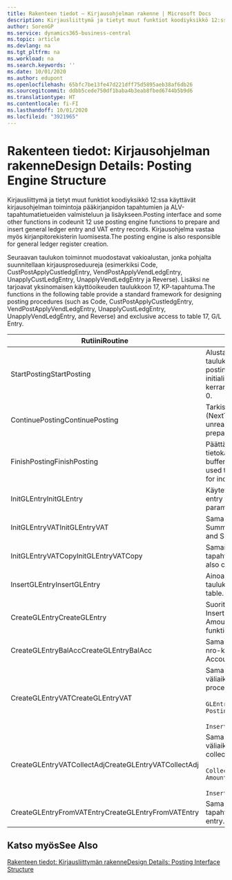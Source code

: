 ```yaml
---
title: Rakenteen tiedot – Kirjausohjelman rakenne | Microsoft Docs
description: Kirjausliittymä ja tietyt muut funktiot koodiyksikkö 12:ssa käyttävät kirjausohjelman toimintoja pääkirjanpidon tapahtumien ja ALV-tapahtumatietueiden valmisteluun ja lisäykseen. Kirjausohjelma vastaa myös kirjanpitorekisterin luomisesta.
author: SorenGP
ms.service: dynamics365-business-central
ms.topic: article
ms.devlang: na
ms.tgt_pltfrm: na
ms.workload: na
ms.search.keywords: ''
ms.date: 10/01/2020
ms.author: edupont
ms.openlocfilehash: 65bfc7be13fe47d221dff75d5895aeb38af6db26
ms.sourcegitcommit: ddbb5cede750df1baba4b3eab8fbed6744b5b9d6
ms.translationtype: HT
ms.contentlocale: fi-FI
ms.lasthandoff: 10/01/2020
ms.locfileid: "3921965"
---
```

# <a name="design-details-posting-engine-structure"></a><span data-ttu-id="70dba-104">Rakenteen tiedot: Kirjausohjelman rakenne</span><span class="sxs-lookup"><span data-stu-id="70dba-104">Design Details: Posting Engine Structure</span></span>
<span data-ttu-id="70dba-105">Kirjausliittymä ja tietyt muut funktiot koodiyksikkö 12:ssa käyttävät kirjausohjelman toimintoja pääkirjanpidon tapahtumien ja ALV-tapahtumatietueiden valmisteluun ja lisäykseen.</span><span class="sxs-lookup"><span data-stu-id="70dba-105">Posting interface and some other functions in codeunit 12 use posting engine functions to prepare and insert general ledger entry and VAT entry records.</span></span> <span data-ttu-id="70dba-106">Kirjausohjelma vastaa myös kirjanpitorekisterin luomisesta.</span><span class="sxs-lookup"><span data-stu-id="70dba-106">The posting engine is also responsible for general ledger register creation.</span></span>  
  
 <span data-ttu-id="70dba-107">Seuraavan taulukon toiminnot muodostavat vakioalustan, jonka pohjalta suunnitellaan kirjausproseduureja (esimerkiksi Code, CustPostApplyCustledgEntry, VendPostApplyVendLedgEntry, UnapplyCustLedgEntry, UnapplyVendLedgEntry ja Reverse). Lisäksi ne tarjoavat yksinomaisen käyttöoikeuden taulukkoon 17, KP-tapahtuma.</span><span class="sxs-lookup"><span data-stu-id="70dba-107">The functions in the following table provide a standard framework for designing posting procedures (such as Code, CustPostApplyCustledgEntry, VendPostApplyVendLedgEntry, UnapplyCustLedgEntry, UnapplyVendLedgEntry, and Reverse) and exclusive access to table 17, G/L Entry.</span></span>  
  
|<span data-ttu-id="70dba-108">Rutiini</span><span class="sxs-lookup"><span data-stu-id="70dba-108">Routine</span></span>|<span data-ttu-id="70dba-109">Description</span><span class="sxs-lookup"><span data-stu-id="70dba-109">Description</span></span>|  
|-------------|---------------------------------------|  
|<span data-ttu-id="70dba-110">StartPosting</span><span class="sxs-lookup"><span data-stu-id="70dba-110">StartPosting</span></span>|<span data-ttu-id="70dba-111">Alustaa kirjauspuskurin TempGLEntryBuf, lukitsee G/L Entry- ja VAT Entry -taulukot ja alustaa kirjanpitojakson, KP-rekisterin ja vaihtokurssin.</span><span class="sxs-lookup"><span data-stu-id="70dba-111">Initializes posting buffer TempGLEntryBuf, locks G/L Entry and VAT Entry tables, and initializes Accounting Period, G/L Register, and Exchange Rate.</span></span> <span data-ttu-id="70dba-112">Tulisi kutsua vain kerran, sitten NextEntryNo on 0.</span><span class="sxs-lookup"><span data-stu-id="70dba-112">Should be called only once, then NextEntryNo is 0.</span></span>|  
|<span data-ttu-id="70dba-113">ContinuePosting</span><span class="sxs-lookup"><span data-stu-id="70dba-113">ContinuePosting</span></span>|<span data-ttu-id="70dba-114">Tarkistaa ja kirjaa edellisen tapahtuman lisäysksen ei-realisoitununeen ALV:n (NextTransactionNo) ja valmistelee seuraavan rivin kirjauksen.</span><span class="sxs-lookup"><span data-stu-id="70dba-114">Checks and posts unrealized VAT for previous transaction increment NextTransactionNo and prepares post of next line.</span></span>|  
|<span data-ttu-id="70dba-115">FinishPosting</span><span class="sxs-lookup"><span data-stu-id="70dba-115">FinishPosting</span></span>|<span data-ttu-id="70dba-116">Päättää kirjauksen lisäämällä kirjanpitotapahtumat väliaikaisesta puskurista tietokantataulukkoon.</span><span class="sxs-lookup"><span data-stu-id="70dba-116">Completes posting by inserting G/L entries from temporary buffer into database table.</span></span> <span data-ttu-id="70dba-117">Käytetään aina StartPosting-rutiinin kanssa.</span><span class="sxs-lookup"><span data-stu-id="70dba-117">Always used together with StartPosting.</span></span> <span data-ttu-id="70dba-118">Tarkistaa mahdolliset epäyhtenäisyydet.</span><span class="sxs-lookup"><span data-stu-id="70dba-118">Checks for inconsistencies.</span></span>|  
|<span data-ttu-id="70dba-119">InitGLEntry</span><span class="sxs-lookup"><span data-stu-id="70dba-119">InitGLEntry</span></span>|<span data-ttu-id="70dba-120">Käytetään alustamaan uusi KP-tapahtuma yleisen</span><span class="sxs-lookup"><span data-stu-id="70dba-120">Used to initialize new G/L entry for Gen.</span></span> <span data-ttu-id="70dba-121">päiväkirjan riville.</span><span class="sxs-lookup"><span data-stu-id="70dba-121">Jnl Line.</span></span> <span data-ttu-id="70dba-122">Palauttaa GLEntry:n parametrina.</span><span class="sxs-lookup"><span data-stu-id="70dba-122">Returns GLEntry as parameter.</span></span>|  
|<span data-ttu-id="70dba-123">InitGLEntryVAT</span><span class="sxs-lookup"><span data-stu-id="70dba-123">InitGLEntryVAT</span></span>|<span data-ttu-id="70dba-124">Sama kuin InitGLEntry, mutta määrittää myös vastatilin numeron ja SummarizeVAT-tiedon.</span><span class="sxs-lookup"><span data-stu-id="70dba-124">Same as InitGLEntry, but also assigns Bal. Account No. and SummarizeVAT.</span></span>|  
|<span data-ttu-id="70dba-125">InitGLEntryVATCopy</span><span class="sxs-lookup"><span data-stu-id="70dba-125">InitGLEntryVATCopy</span></span>|<span data-ttu-id="70dba-126">Samanlainen kuin InitGLEntryVAT, mutta myös kopioi kirjausryhmien tiedot ALV-tapahtumista ennen SummarizeVAT-toimintoa.</span><span class="sxs-lookup"><span data-stu-id="70dba-126">Similar to InitGLEntryVAT, but also copies posting groups data from VAT Entry before SummarizeVAT.</span></span>|  
|<span data-ttu-id="70dba-127">InsertGLEntry</span><span class="sxs-lookup"><span data-stu-id="70dba-127">InsertGLEntry</span></span>|<span data-ttu-id="70dba-128">Ainoa toiminto, joka lisää KP-tapahtuman yleiseen TempGLEntryBuf-taulukkoon.</span><span class="sxs-lookup"><span data-stu-id="70dba-128">The only function that inserts G/L entry into global TempGLEntryBuf table.</span></span> <span data-ttu-id="70dba-129">Käytä aina tätä toimintoa lisäämiseen.</span><span class="sxs-lookup"><span data-stu-id="70dba-129">Always use this function for insert.</span></span>|  
|<span data-ttu-id="70dba-130">CreateGLEntry</span><span class="sxs-lookup"><span data-stu-id="70dba-130">CreateGLEntry</span></span>|<span data-ttu-id="70dba-131">Suorittaa InitGLEntry-funktion, määrittää lisävaluutan summan ja sitten suorittaa InsertGLEntry-funktion.</span><span class="sxs-lookup"><span data-stu-id="70dba-131">Performs an InitGLEntry, assigns Additional Currency Amount, and then performs InsertGLEntry.</span></span> <span data-ttu-id="70dba-132">Korvaa useita koodirivejä yhdellä funktiokutsulla.</span><span class="sxs-lookup"><span data-stu-id="70dba-132">Replaces several lines of code with a single function call.</span></span>|  
|<span data-ttu-id="70dba-133">CreateGLEntryBalAcc</span><span class="sxs-lookup"><span data-stu-id="70dba-133">CreateGLEntryBalAcc</span></span>|<span data-ttu-id="70dba-134">Sama kuin CreateGLEntry, mutta myös määrittää Vastatilin tyyppi- ja Vastatilin nro-kentät.</span><span class="sxs-lookup"><span data-stu-id="70dba-134">Same as CreateGLEntry, but also assigns Bal. Account Type and Bal. Account No.</span></span>|  
|<span data-ttu-id="70dba-135">CreateGLEntryVAT</span><span class="sxs-lookup"><span data-stu-id="70dba-135">CreateGLEntryVAT</span></span>|<span data-ttu-id="70dba-136">Sama kuin CreateGLEntry, mutta kirjausryhmien lisäkäsittely ja tallennus väliaikaiseen ALV-puskuriin:</span><span class="sxs-lookup"><span data-stu-id="70dba-136">Same as CreateGLEntry, but with additional processing for posting groups and saving to temporary VAT buffer:</span></span><br /><br /> `GLEntry.CopyPostingGroupsFromDtldCVBuf(DtldCVLedgEntryBuf,GenJnlLine."Gen. Posting Type");`<br /><br /> `InsertVATEntriesFromTemp(DtldCVLedgEntryBuf,GLEntry);`|  
|<span data-ttu-id="70dba-137">CreateGLEntryVATCollectAdj</span><span class="sxs-lookup"><span data-stu-id="70dba-137">CreateGLEntryVATCollectAdj</span></span>|<span data-ttu-id="70dba-138">Sama kuin CreateGLEntry, mutta muutosten lisäkokoelmalla ja tallennus väliaikaiseen ALV-puskuriin:</span><span class="sxs-lookup"><span data-stu-id="70dba-138">Same as CreateGLEntry, but with additional collection of adjustments and saving to temporary VAT buffer:</span></span><br /><br /> `CollectAdjustment(AdjAmount,GLEntry.Amount,GLEntry."Additional-Currency Amount",OriginalDateSet);`<br /><br /> `InsertVATEntriesFromTemp(DtldCVLedgEntryBuf,GLEntry);`|  
|<span data-ttu-id="70dba-139">CreateGLEntryFromVATEntry</span><span class="sxs-lookup"><span data-stu-id="70dba-139">CreateGLEntryFromVATEntry</span></span>|<span data-ttu-id="70dba-140">Sama kuin CreateGLEntry, mutta myös kopioi kirjausryhmät ALV-tapahtumasta.</span><span class="sxs-lookup"><span data-stu-id="70dba-140">Same as CreateGLEntry, but also copies posting groups from VAT entry.</span></span>|  
  
## <a name="see-also"></a><span data-ttu-id="70dba-141">Katso myös</span><span class="sxs-lookup"><span data-stu-id="70dba-141">See Also</span></span>  
 [<span data-ttu-id="70dba-142">Rakenteen tiedot: Kirjausliittymän rakenne</span><span class="sxs-lookup"><span data-stu-id="70dba-142">Design Details: Posting Interface Structure</span></span>](design-details-posting-interface-structure.md)